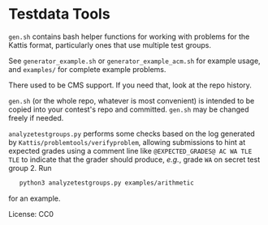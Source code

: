 # Testdata Tools

`gen.sh` contains bash helper functions for working with problems for the
Kattis format, particularly ones that use multiple test groups.

See `generator_example.sh` or `generator_example_acm.sh` for example usage,
and `examples/` for complete example problems.

There used to be CMS support. If you need that, look at the repo history.

`gen.sh` (or the whole repo, whatever is most convenient) is intended to be
copied into your contest's repo and committed. `gen.sh` may be changed freely
if needed.

`analyzetestgroups.py` performs some checks based on the log generated by `Kattis/problemtools/verifyproblem`, allowing submissions to hint at expected grades using a comment line like `@EXPECTED_GRADES@ AC WA TLE TLE` to indicate that the grader should produce, _e.g._, grade `WA` on secret test group 2. Run
```sh
   python3 analyzetestgroups.py examples/arithmetic
```
for an example.

License: CC0
